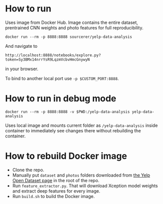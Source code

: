 # How to run 

Uses image from Docker Hub.
Image contains the entire dataset, prentrained CNN weights and photo features for full reproducibility.

```
docker run --rm -p 8888:8888 sourcerer/yelp-data-analysis
```

And navigate to 

```
http://localhost:8888/notebooks/explore.py?token=Sy3BMx14nrrYsR9LqzmVcbvHmcGnywyN
```
 
in your browser.

To bind to another local port use `-p $CUSTOM_PORT:8888`.

# How to run in debug mode

```
docker run --rm -p 8888:8888 -v $PWD:/yelp-data-analysis yelp-data-analysis
```

Uses local image and mounts current folder as `/yelp-data-analysis` inside container 
to immediately see changes there without rebuilding the container.

# How to rebuild Docker image 

* Clone the repo.
* Manually put `dataset` and `photos` folders downloaded from [the Yelp Open Dataset page](https://www.yelp.com/dataset/) in the root of the repo.
* Run `feature_extractor.py`. That will download Xception model weights and extract deep features for every image.
* Run `build.sh` to build the Docker image. 
